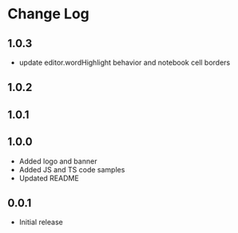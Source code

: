 # Change Log

## 1.0.3
* update editor.wordHighlight behavior and notebook cell borders
## 1.0.2

## 1.0.1
## 1.0.0
* Added logo and banner
* Added JS and TS code samples
* Updated README
## 0.0.1
* Initial release
